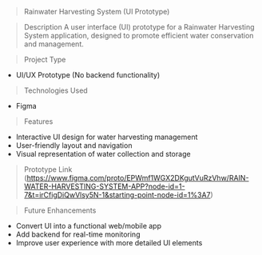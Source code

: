 > Rainwater Harvesting System (UI Prototype)

> Description
A user interface (UI) prototype for a Rainwater Harvesting System application, designed to promote efficient water conservation and management.

> Project Type
- UI/UX Prototype (No backend functionality)

> Technologies Used
- Figma

> Features
- Interactive UI design for water harvesting management
- User-friendly layout and navigation
- Visual representation of water collection and storage

> Prototype Link
(https://www.figma.com/proto/EPWmf1WGX2DKgutVuRzVhw/RAIN-WATER-HARVESTING-SYSTEM-APP?node-id=1-7&t=irCfigDiQwVlsy5N-1&starting-point-node-id=1%3A7)

> Future Enhancements
- Convert UI into a functional web/mobile app
- Add backend for real-time monitoring
- Improve user experience with more detailed UI elements
